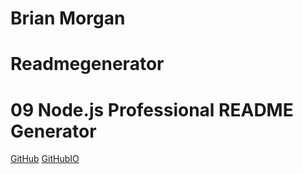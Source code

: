 # Brian Morgan
# Readmegenerator

# 09 Node.js Professional README Generator

[GitHub](https://github.com/N-Person/Readmegenerator)
[GitHubIO](https://n-person.github.io/Readmegenerator/)

